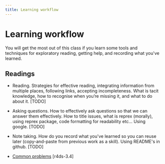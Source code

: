 ```yaml
---
title: Learning workflow
---
```


<!-- Generated automatically from workflow-learning.yml. Do not edit by hand -->

# Learning workflow

You will get the most out of this class if you learn some tools and techniques for exploratory reading, getting help, and recording what you've learned.

## Readings

  * Reading. Strategies for effective reading, integrating information from multiple places, following links, accepting incompleteness. What is tacit knowledge, how to recognise when you’re missing it, and what to do about it. [TODO]

  * Asking questions. How to effectively ask questions so that we can answer them effectively. How to title issues, what is reprex (morally), using reprex package, code formatting for readability etc... Using google. [TODO]

  * Note taking. How do you record what you've learned so you can reuse later (copy-and-paste from previous work as a skill). Using README's in github. [TODO]

  * [Common problems](http://r4ds.had.co.nz/data-visualisation.html#common-problems) [r4ds-3.4]



